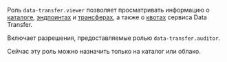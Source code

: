 Роль `data-transfer.viewer` позволяет просматривать информацию о [каталоге](../../resource-manager/concepts/resources-hierarchy.md#folder), [эндпоинтах](../../data-transfer/concepts/index.md#endpoint) и [трансферах](../../data-transfer/concepts/index.md#transfer), а также о [квотах](../../data-transfer/concepts/limits.md#dataproc-quotas) сервиса Data Transfer.

Включает разрешения, предоставляемые ролью `data-transfer.auditor`.

Сейчас эту роль можно назначить только на каталог или облако.
